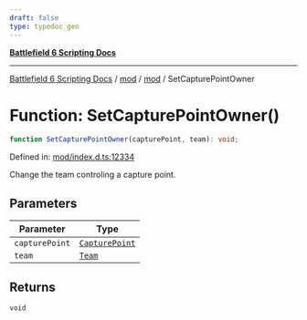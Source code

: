 ```yaml
---
draft: false
type: typedoc_gen
---
```


[**Battlefield 6 Scripting Docs**](../../../_index.md)

***

[Battlefield 6 Scripting Docs](../../../_index.md) / [mod](../../_index.md) / [mod](../_index.md) / SetCapturePointOwner

# Function: SetCapturePointOwner()

```ts
function SetCapturePointOwner(capturePoint, team): void;
```

Defined in: [mod/index.d.ts:12334](https://github.com/battlefield-portal-community/portal-docs/blob/6d87e21c5922a3efb03c634dbe98e5fe6e797672/generators/santiago/mod/index.d.ts#L12334)

Change the team controling a capture point.

## Parameters

| Parameter | Type |
| ------ | ------ |
| `capturePoint` | [`CapturePoint`](../CapturePoint/_index.md) |
| `team` | [`Team`](../Team/_index.md) |

## Returns

`void`
